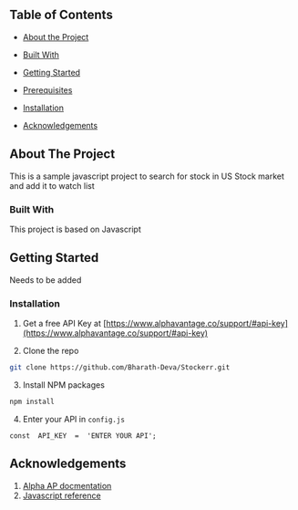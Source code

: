 ## Table of Contents

- [About the Project](#about-the-project)

- [Built With](#built-with)

- [Getting Started](#getting-started)

- [Prerequisites](#prerequisites)

- [Installation](#installation)

- [Acknowledgements](#acknowledgements)

<!-- ABOUT THE PROJECT -->

## About The Project
This is a sample javascript project to search for stock in US Stock market and add it to watch list

### Built With
This project is based on Javascript

## Getting Started
Needs to be added

### Installation
1. Get a free API Key at [https://www.alphavantage.co/support/#api-key](https://www.alphavantage.co/support/#api-key)

2. Clone the repo
```sh
git clone https://github.com/Bharath-Deva/Stockerr.git
```

3. Install NPM packages
```sh
npm install
```

4. Enter your API in `config.js`
```JS
const  API_KEY  =  'ENTER YOUR API';
```

## Acknowledgements
1. [Alpha AP docmentation](https://www.alphavantage.co/documentation/)
2. [Javascript reference](https://developer.mozilla.org/en-US/docs/Web/JavaScript/Reference)
